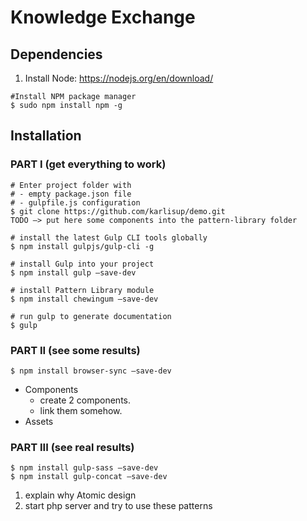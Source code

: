 # Knowledge Exchange

## Dependencies
1. Install Node:
https://nodejs.org/en/download/
```
#Install NPM package manager
$ sudo npm install npm -g
```
## Installation

### PART I (get everything to work)
```
# Enter project folder with 
# - empty package.json file
# - gulpfile.js configuration
$ git clone https://github.com/karlisup/demo.git
TODO —> put here some components into the pattern-library folder

# install the latest Gulp CLI tools globally
$ npm install gulpjs/gulp-cli -g

# install Gulp into your project
$ npm install gulp —save-dev

# install Pattern Library module
$ npm install chewingum —save-dev

# run gulp to generate documentation
$ gulp
```

### PART II (see some results)
```
$ npm install browser-sync —save-dev
```
- Components
  - create 2 components.
  - link them somehow.
- Assets


### PART III (see real results)
```
$ npm install gulp-sass —save-dev
$ npm install gulp-concat —save-dev
```
1. explain why Atomic design
2. start php server and try to use these patterns



